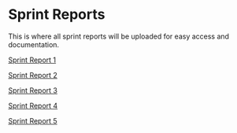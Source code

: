 # Sprint Reports

This is where all sprint reports will be uploaded for easy access and documentation.

   <a href="https://github.com/Avocodeo/docs/raw/master/docs/sprint-reports/Sprint-Report-1-Oct-2nd-7th.docx"> Sprint Report 1 </a>
   
   <a href="https://github.com/Avocodeo/docs/raw/master/docs/sprint-reports/Sprint-Report-2-Oct-7th-14th.docx"> Sprint Report 2 </a>
   
   <a href="https://github.com/Avocodeo/docs/raw/master/docs/sprint-reports/Sprint-Report-3-Oct-15th-21st.docx"> Sprint Report 3 </a>
   
   <a href="https://github.com/Avocodeo/docs/raw/master/docs/sprint-reports/Sprint-Report-4-Oct-21st-28th.docx"> Sprint Report 4 </a>
   
   <a href="https://github.com/Avocodeo/docs/raw/master/docs/sprint-reports/Sprint-Report-5-Oct-29th-Nov-3rd.docx"> Sprint Report 5 </a>
